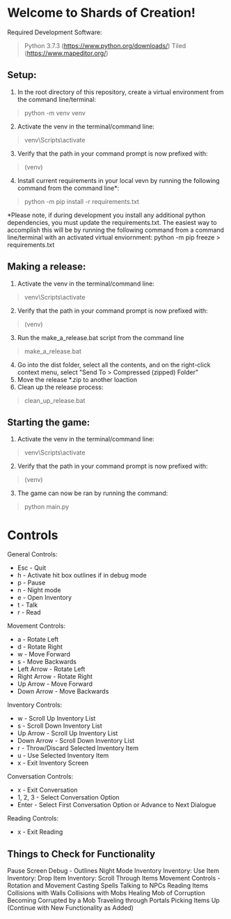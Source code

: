 # Welcome to Shards of Creation!

Required Development Software: 
> Python 3.7.3 (https://www.python.org/downloads/)
> Tiled (https://www.mapeditor.org/)

## Setup:
1. In the root directory of this repository, create a virtual environment from the command line/terminal:
> python -m venv venv
2. Activate the venv in the terminal/command line:
> venv\Scripts\activate
3. Verify that the path in your command prompt is now prefixed with:
> (venv)
4. Install current requirements in your local vevn by running the following command from the command line*:
> python -m pip install -r requirements.txt

\*Please note, if during development you install any additional python dependencies, you must update the requirements.txt. The easiest way to accomplish this will be by running the following command from a command line/terminal with an activated virtual enviornment:
python -m pip freeze > requirements.txt

## Making a release:
1. Activate the venv in the terminal/command line:
> venv\Scripts\activate
2. Verify that the path in your command prompt is now prefixed with:
> (venv)
3. Run the make_a_release.bat script from the command line
> make_a_release.bat
4. Go into the dist folder, select all the contents, and on the right-click context menu, select "Send To > Compressed (zipped) Folder"
4. Move the release *.zip to another loaction
5. Clean up the release process:
> clean_up_release.bat

## Starting the game:
1. Activate the venv in the terminal/command line:
> venv\Scripts\activate
2. Verify that the path in your command prompt is now prefixed with:
> (venv)
3. The game can now be ran by running the command:
> python main.py

# Controls

General Controls:
* Esc         - Quit
* h           - Activate hit box outlines if in debug mode
* p           - Pause
* n           - Night mode
* e           - Open Inventory
* t           - Talk
* r           - Read

Movement Controls:
* a           - Rotate Left
* d           - Rotate Right
* w           - Move Forward
* s           - Move Backwards
* Left Arrow  - Rotate Left
* Right Arrow - Rotate Right
* Up Arrow    - Move Forward
* Down Arrow  - Move Backwards

Inventory Controls:
* w           - Scroll Up Inventory List
* s           - Scroll Down Inventory List
* Up Arrow    - Scroll Up Inventory List
* Down Arrow  - Scroll Down Inventory List
* r           - Throw/Discard Selected Inventory Item
* u           - Use Selected Inventory Item
* x           - Exit Inventory Screen

Conversation Controls:
* x           - Exit Conversation
* 1, 2, 3     - Select Conversation Option
* Enter       - Select First Conversation Option or Advance to Next Dialogue

Reading Controls:
* x           - Exit Reading

## Things to Check for Functionality

Pause Screen
Debug - Outlines
Night Mode
Inventory
Inventory: Use Item
Inventory: Drop Item
Inventory: Scroll Through Items
Movement Controls - Rotation and Movement
Casting Spells
Talking to NPCs
Reading Items
Collisions with Walls
Collisions with Mobs
Healing Mob of Corruption
Becoming Corrupted by a Mob
Traveling through Portals
Picking Items Up
(Continue with New Functionality as Added)